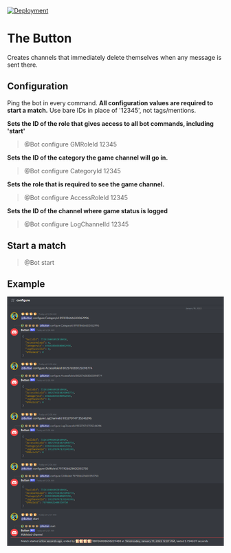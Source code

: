 [![Deployment](https://github.com/kelson-dev/TheButton/actions/workflows/dotnet.yml/badge.svg)](https://github.com/kelson-dev/TheButton/actions/workflows/dotnet.yml)

# The Button
Creates channels that immediately delete themselves when any message is sent there.

## Configuration

Ping the bot in every command. **All configuration values are required to start a match.**
Use bare IDs in place of '12345', not tags/mentions.

**Sets the ID of the role that gives access to all bot commands, including 'start'**
> @Bot configure GMRoleId 12345

**Sets the ID of the category the game channel will go in.**
> @Bot configure CategoryId 12345

**Sets the role that is required to see the game channel.**
> @Bot configure AccessRoleId 12345

**Sets the ID of the channel where game status is logged**
> @Bot configure LogChannelId 12345

## Start a match

> @Bot start

## Example

![Example](example.png)
